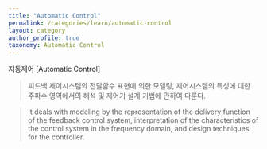 ```yaml
---
title: "Automatic Control"
permalink: /categories/learn/automatic-control
layout: category
author_profile: true
taxonomy: Automatic Control
---
```


자동제어 [Automatic Control]

>피드백 제어시스템의 전달함수 표현에 의한 모델링, 제어시스템의 특성에 대한 주파수 영역에서의 해석 및 제어기 설계 기법에 관하여 다룬다.

>It deals with modeling by the representation of the delivery function of the feedback control system, interpretation of the characteristics of the control system in the frequency domain, and design techniques for the controller.

